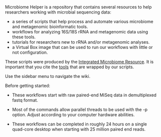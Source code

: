 Microbiome Helper is a repository that contains several resources to help researchers working with microbial sequencing data: 
* a series of scripts that help process and automate various microbiome and metagenomic bioinformatic tools. 
* workflows for analyzing 16S/18S rRNA and metagenomic data using these tools. 
* tutorials for researchers new to rRNA and/or metagenomic analyses.
* a Virtual Box image that can be used to run our workflows with little or not configuration.

These scripts were produced by the [Integrated Microbiome Resource](http://cgeb-imr.ca/index.html). It is important that you cite the [tools](https://github.com/mlangill/microbiome_helper/wiki/Requirements) that are wrapped by our scripts.

Use the sidebar menu to navigate the wiki.

Before getting started:

* These workflows start with raw paired-end MiSeq data in demultiplexed fastq format.

* Most of the commands allow parallel threads to be used with the -p option. Adjust according to your computer hardware abilities.

* These workflows can be completed in roughly 24 hours on a single quad-core desktop when starting with 25 million paired end reads.